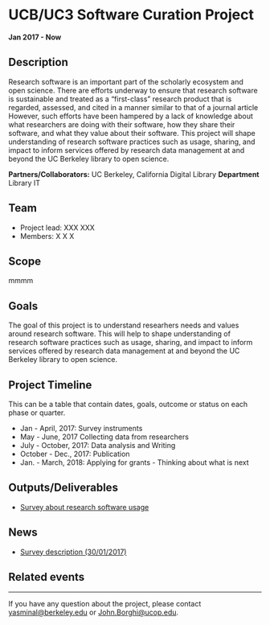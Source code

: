 
# UCB/UC3 Software Curation Project
**Jan 2017 - Now**

## Description 

Research software is an important part of the scholarly ecosystem and open science. There are efforts underway to ensure that research software is sustainable and treated as a “first-class” research product that is regarded, assessed, and cited in a manner similar to that of a journal article However, such efforts have been hampered by a lack of knowledge about what researchers are doing with their software, how they share their software, and what they value about their software. This project will shape understanding of research software practices such as usage, sharing, and impact to inform services offered by research data management at and beyond the UC Berkeley library to open science.


**Partners/Collaborators:** UC Berkeley, California Digital Library
**Department** Library IT


## Team
* Project lead: XXX XXX 
* Members: X X X 


## Scope
mmmm

## Goals 
The goal of this project is to understand researhers needs and values around research software. This will help to shape understanding of research software practices such as usage, sharing, and impact to inform services offered by research data management at and beyond the UC Berkeley library to open science.


## Project Timeline 
This can be a table that contain dates, goals, outcome or status on each phase or quarter. 

* Jan - April, 2017: Survey instruments
* May - June, 2017 Collecting data from researchers
* July - October, 2017: Data analysis and Writing
* October - Dec., 2017:  Publication
* Jan. - March, 2018: Applying for grants - Thinking about what is next


## Outputs/Deliverables
* [Survey about research software usage](http://news.lib.berkeley.edu/2017/01/30/software-survey/)

## News
* [Survey description (30/01/2017)](https://berkeley.qualtrics.com/jfe/form/SV_aXc6OrbCpg26wo5)

## Related events


---------

If you have any question about the project, please contact yasminal@berkeley.edu or John.Borghi@ucop.edu.






